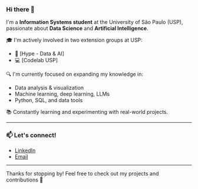 ### Hi there 👋

I'm a **Information Systems student** at the University of São Paulo (USP), passionate about **Data Science** and **Artificial Intelligence**.

🎓 I'm actively involved in two extension groups at USP:  
- 🚀 [Hype - Data & AI]
- 💻 [Codelab USP]

🔍 I'm currently focused on expanding my knowledge in:
- Data analysis & visualization
- Machine learning, deep learning, LLMs
- Python, SQL, and data tools

📚 Constantly learning and experimenting with real-world projects.

---

### 📫 Let's connect!
- [LinkedIn](https://www.linkedin.com/in/guilherme-maruta/)  
- [Email](mailto:hiyuki.maruta@gmail.com)

---

Thanks for stopping by! Feel free to check out my projects and contributions 🚀

